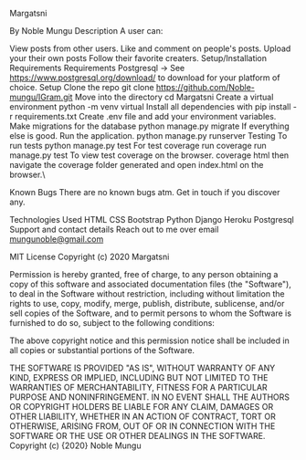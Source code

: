 Margatsni


By Noble Mungu
Description
A user can:

View posts from other users.
Like and comment on people's posts.
Upload your their own posts
Follow their favorite creaters.
Setup/Installation Requirements
Requirements
Postgresql -> See https://www.postgresql.org/download/ to download for your platform of choice.
Setup
Clone the repo git clone https://github.com/Noble-mungu/IGram.git
Move into the directory cd Margatsni
Create a virtual environment python -m venv virtual
Install all dependencies with pip install -r requirements.txt
Create .env file and add your environment variables.
Make migrations for the database python manage.py migrate
If everything else is good. Run the application. python manage.py runserver
Testing
To run tests python manage.py test
For test coverage run coverage run manage.py test
To view test coverage on the browser. coverage html then navigate the coverage folder generated and open index.html on the browser.\

Known Bugs
There are no known bugs atm. Get in touch if you discover any.

Technologies Used
HTML
CSS
Bootstrap
Python
Django
Heroku
Postgresql
Support and contact details
Reach out to me over email mungunoble@gmail.com

MIT License
Copyright (c) 2020 Margatsni

Permission is hereby granted, free of charge, to any person obtaining a copy of this software and associated documentation files (the "Software"), to deal in the Software without restriction, including without limitation the rights to use, copy, modify, merge, publish, distribute, sublicense, and/or sell copies of the Software, and to permit persons to whom the Software is furnished to do so, subject to the following conditions:

The above copyright notice and this permission notice shall be included in all copies or substantial portions of the Software.

THE SOFTWARE IS PROVIDED "AS IS", WITHOUT WARRANTY OF ANY KIND, EXPRESS OR IMPLIED, INCLUDING BUT NOT LIMITED TO THE WARRANTIES OF MERCHANTABILITY, FITNESS FOR A PARTICULAR PURPOSE AND NONINFRINGEMENT. IN NO EVENT SHALL THE AUTHORS OR COPYRIGHT HOLDERS BE LIABLE FOR ANY CLAIM, DAMAGES OR OTHER LIABILITY, WHETHER IN AN ACTION OF CONTRACT, TORT OR OTHERWISE, ARISING FROM, OUT OF OR IN CONNECTION WITH THE SOFTWARE OR THE USE OR OTHER DEALINGS IN THE SOFTWARE. Copyright (c) {2020} Noble Mungu